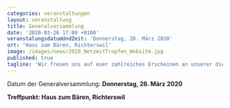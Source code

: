 ```yaml
---
categories: veranstaltungen
layout: veranstaltung
title: Generalversammlung
date: '2020-03-26 17:00 +0100'
veranstalungsdatumUndZeit: 'Donnerstag, 26. März 2020'
ort: 'Haus zum Bären, Richterswil'
image: /images/news/2020_NetzmitTropfen_Website.jpg
published: true
tagline: 'Wir freuen uns auf euer zahlreiches Erscheinen an unserer diesjährigen GV.'
---
```

Datum der Generalversammlung:
**Donnerstag, 26. März 2020**

**Treffpunkt: Haus zum Bären, Richterswil**

